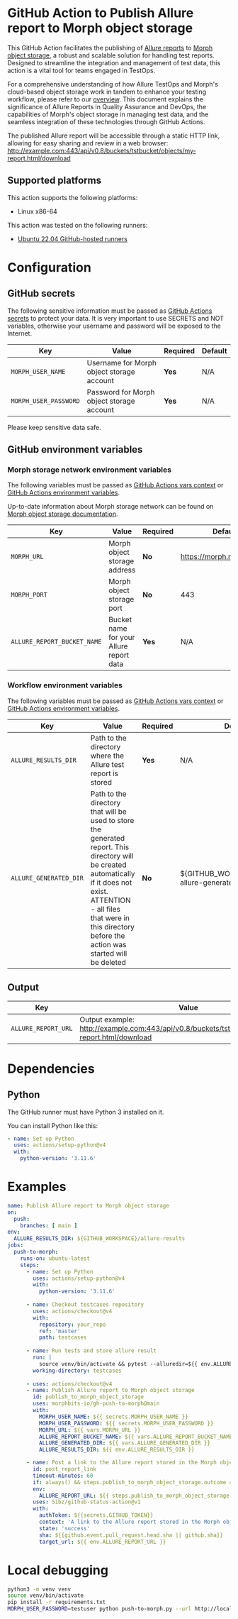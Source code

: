 # GitHub Action to Publish Allure report to Morph object storage
This GitHub Action facilitates the publishing of [Allure reports](https://github.com/allure-framework/allure2)
to [Morph object storage](https://morphbits.io/), a robust and scalable solution for handling test reports.
Designed to streamline the integration and management of test data, this action is a vital tool for teams engaged in TestOps.

For a comprehensive understanding of how Allure TestOps and Morph's cloud-based object storage work in tandem to enhance
your testing workflow, please refer to our [overview](https://morphbits.io/showcases#allure). This document explains
the significance of Allure Reports in Quality Assurance and DevOps, the capabilities of Morph's object storage in
managing test data, and the seamless
integration of these technologies through GitHub Actions.

The published Allure report will be accessible through a static HTTP link, allowing for easy sharing and review in a web browser:
http://example.com:443/api/v0.8/buckets/tstbucket/objects/my-report.html/download


## Supported platforms
This action supports the following platforms:
- Linux x86-64

This action was tested on the following runners:
- [Ubuntu 22.04 GitHub-hosted runners](https://github.com/actions/runner-images/blob/main/images/ubuntu/Ubuntu2204-Readme.md)

# Configuration

## GitHub secrets
The following sensitive information must be passed as
[GitHub Actions secrets](https://docs.github.com/en/actions/security-guides/using-secrets-in-github-actions) to protect your data.
It is very important to use SECRETS and NOT variables, otherwise your username and password will be exposed to the Internet.

| Key                   | Value                                     | Required | Default |
|-----------------------|-------------------------------------------|----------|---------|
| `MORPH_USER_NAME`     | Username for Morph object storage account | **Yes**  | N/A     |
| `MORPH_USER_PASSWORD` | Password for Morph object storage account | **Yes**  | N/A     |

Please keep sensitive data safe.

## GitHub environment variables

### Morph storage network environment variables
The following variables must be passed as
[GitHub Actions vars context](https://docs.github.com/en/actions/learn-github-actions/variables#using-the-vars-context-to-access-configuration-variable-values) 
or [GitHub Actions environment variables](https://docs.github.com/en/actions/learn-github-actions/variables).

Up-to-date information about Morph storage network can be found on [Morph object storage documentation](https://morphbits.io/).

| Key                         | Value                                   | Required | Default                    |
|-----------------------------|-----------------------------------------|----------|----------------------------|
| `MORPH_URL`                 | Morph object storage address            | **No**   | https://morph.morphbits.io |
| `MORPH_PORT`                | Morph object storage port               | **No**   | 443                       |
| `ALLURE_REPORT_BUCKET_NAME` | Bucket name for your Allure report data | **Yes**  | N/A                        |

### Workflow environment variables
The following variables must be passed as
[GitHub Actions vars context](https://docs.github.com/en/actions/learn-github-actions/variables#using-the-vars-context-to-access-configuration-variable-values)
or [GitHub Actions environment variables](https://docs.github.com/en/actions/learn-github-actions/variables).

| Key                    | Value                                                                                                                                                                                                                                     | Required | Default                                           |
|------------------------|-------------------------------------------------------------------------------------------------------------------------------------------------------------------------------------------------------------------------------------------|----------|---------------------------------------------------|
| `ALLURE_RESULTS_DIR`   | Path to the directory where the Allure test report is stored                                                                                                                                                                              | **Yes**  | N/A                                               |
| `ALLURE_GENERATED_DIR` | Path to the directory that will be used to store the generated report. This directory will be created automatically if it does not exist. ATTENTION - all files that were in this directory before the action was started will be deleted | **No**   | ${GITHUB_WORKSPACE}/morph-allure-generated-report |

## Output

| Key                 | Value                                                                                              |
|---------------------|----------------------------------------------------------------------------------------------------|
| `ALLURE_REPORT_URL` | Output example: http://example.com:443/api/v0.8/buckets/tstbucket/objects/my-report.html/download |

# Dependencies

## Python
The GitHub runner must have Python 3 installed on it.

You can install Python like this:
```yml
- name: Set up Python
  uses: actions/setup-python@v4
  with:
    python-version: '3.11.6'
```

# Examples

```yml
name: Publish Allure report to Morph object storage
on:
  push:
    branches: [ main ]
env:
  ALLURE_RESULTS_DIR: ${GITHUB_WORKSPACE}/allure-results
jobs:
  push-to-morph:
    runs-on: ubuntu-latest
    steps:
      - name: Set up Python
        uses: actions/setup-python@v4
        with:
          python-version: '3.11.6'
          
      - name: Checkout testcases repository
        uses: actions/checkout@v4
        with:
          repository: your_repo
          ref: 'master'
          path: testcases
          
      - name: Run tests and store allure result
        run: |
          source venv/bin/activate && pytest --alluredir=${{ env.ALLURE_RESULTS_DIR }} pytest_tests/testsuites
        working-directory: testcases
  
      - uses: actions/checkout@v4
      - name: Publish Allure report to Morph object storage
        id: publish_to_morph_object_storage
        uses: morphbits-io/gh-push-to-morph@main
        with:
          MORPH_USER_NAME: ${{ secrets.MORPH_USER_NAME }}
          MORPH_USER_PASSWORD: ${{ secrets.MORPH_USER_PASSWORD }}
          MORPH_URL: ${{ vars.MORPH_URL }}
          ALLURE_REPORT_BUCKET_NAME: ${{ vars.ALLURE_REPORT_BUCKET_NAME }}
          ALLURE_GENERATED_DIR: ${{ vars.ALLURE_GENERATED_DIR }}
          ALLURE_RESULTS_DIR: ${{ env.ALLURE_RESULTS_DIR }}

      - name: Post a link to the Allure report stored in the Morph object repository
        id: post_report_link
        timeout-minutes: 60
        if: always() && steps.publish_to_morph_object_storage.outcome == 'success'
        env:
          ALLURE_REPORT_URL: ${{ steps.publish_to_morph_object_storage.outputs.ALLURE_REPORT_URL }}
        uses: Sibz/github-status-action@v1
        with:
          authToken: ${{secrets.GITHUB_TOKEN}}
          context: 'A link to the Allure report stored in the Morph object repository'
          state: 'success'
          sha: ${{github.event.pull_request.head.sha || github.sha}}
          target_url: ${{ env.ALLURE_REPORT_URL }}
```
# Local debugging

```bash
python3 -m venv venv
source venv/bin/activate
pip install -r requirements.txt
MORPH_USER_PASSWORD=testuser python push-to-morph.py --url http://localhost --username testuser --bucket tstbucket --report /path_to_report/my-report.html
```
